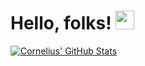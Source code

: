 # Hello, folks! <img src="https://raw.githubusercontent.com/MartinHeinz/MartinHeinz/master/wave.gif" width="30px">


<a href="https://github.com/Cornelius-Mutisya/Cornelius-Mutisya">
  <img align="center" src="https://github-readme-stats.vercel.app/api?username=Cornelius-Mutisya&show_icons=true&line_height=27&count_private=true&title_color=ffffff&text_color=c9cacc&icon_color=2bbc8a&bg_color=1d1f21" alt="Cornelius' GitHub Stats" />
</a>

